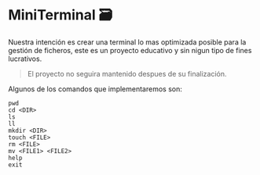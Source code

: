 # MiniTerminal 🗃️

Nuestra intención es crear una terminal lo mas optimizada posible para la gestión de ficheros, este es un proyecto educativo y sin nigun tipo de fines lucrativos.
> El proyecto no seguira mantenido despues de su finalización.

Algunos de los comandos que implementaremos son:
```
pwd
cd <DIR>
ls
ll
mkdir <DIR>
touch <FILE>
rm <FILE>
mv <FILE1> <FILE2>
help
exit
```
